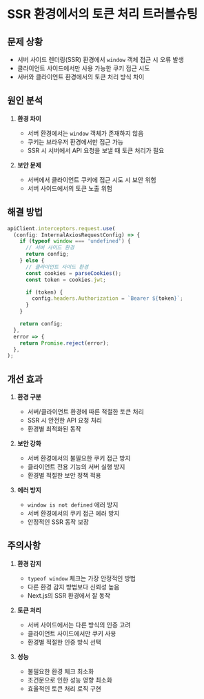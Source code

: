 # SSR 환경에서의 토큰 처리 트러블슈팅

## 문제 상황

- 서버 사이드 렌더링(SSR) 환경에서 `window` 객체 접근 시 오류 발생
- 클라이언트 사이드에서만 사용 가능한 쿠키 접근 시도
- 서버와 클라이언트 환경에서의 토큰 처리 방식 차이

## 원인 분석

1. **환경 차이**

   - 서버 환경에서는 `window` 객체가 존재하지 않음
   - 쿠키는 브라우저 환경에서만 접근 가능
   - SSR 시 서버에서 API 요청을 보낼 때 토큰 처리가 필요

2. **보안 문제**
   - 서버에서 클라이언트 쿠키에 접근 시도 시 보안 위험
   - 서버 사이드에서의 토큰 노출 위험

## 해결 방법

```typescript
apiClient.interceptors.request.use(
  (config: InternalAxiosRequestConfig) => {
    if (typeof window === 'undefined') {
      // 서버 사이드 환경
      return config;
    } else {
      // 클라이언트 사이드 환경
      const cookies = parseCookies();
      const token = cookies.jwt;

      if (token) {
        config.headers.Authorization = `Bearer ${token}`;
      }
    }

    return config;
  },
  error => {
    return Promise.reject(error);
  },
);
```

## 개선 효과

1. **환경 구분**

   - 서버/클라이언트 환경에 따른 적절한 토큰 처리
   - SSR 시 안전한 API 요청 처리
   - 환경별 최적화된 동작

2. **보안 강화**

   - 서버 환경에서의 불필요한 쿠키 접근 방지
   - 클라이언트 전용 기능의 서버 실행 방지
   - 환경별 적절한 보안 정책 적용

3. **에러 방지**
   - `window is not defined` 에러 방지
   - 서버 환경에서의 쿠키 접근 에러 방지
   - 안정적인 SSR 동작 보장

## 주의사항

1. **환경 감지**

   - `typeof window` 체크는 가장 안정적인 방법
   - 다른 환경 감지 방법보다 신뢰성 높음
   - Next.js의 SSR 환경에서 잘 동작

2. **토큰 처리**

   - 서버 사이드에서는 다른 방식의 인증 고려
   - 클라이언트 사이드에서만 쿠키 사용
   - 환경별 적절한 인증 방식 선택

3. **성능**
   - 불필요한 환경 체크 최소화
   - 조건문으로 인한 성능 영향 최소화
   - 효율적인 토큰 처리 로직 구현
